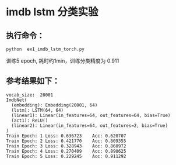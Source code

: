 
# imdb lstm 分类实验

## 执行命令：
```
python  ex1_imdb_lstm_torch.py
```
训练5 epoch, 耗时约1min，训练分类精度为 0.911

## 参考结果如下：
```log
vocab_size:  20001
ImdbNet(
  (embedding): Embedding(20001, 64)
  (lstm): LSTM(64, 64)
  (linear1): Linear(in_features=64, out_features=64, bias=True)
  (act1): ReLU()
  (linear2): Linear(in_features=64, out_features=2, bias=True)
)
Train Epoch: 1 Loss: 0.636723    Acc: 0.620707
Train Epoch: 2 Loss: 0.421770    Acc: 0.809355
Train Epoch: 3 Loss: 0.328943    Acc: 0.860972
Train Epoch: 4 Loss: 0.270409    Acc: 0.890625
Train Epoch: 5 Loss: 0.229245    Acc: 0.911292
```